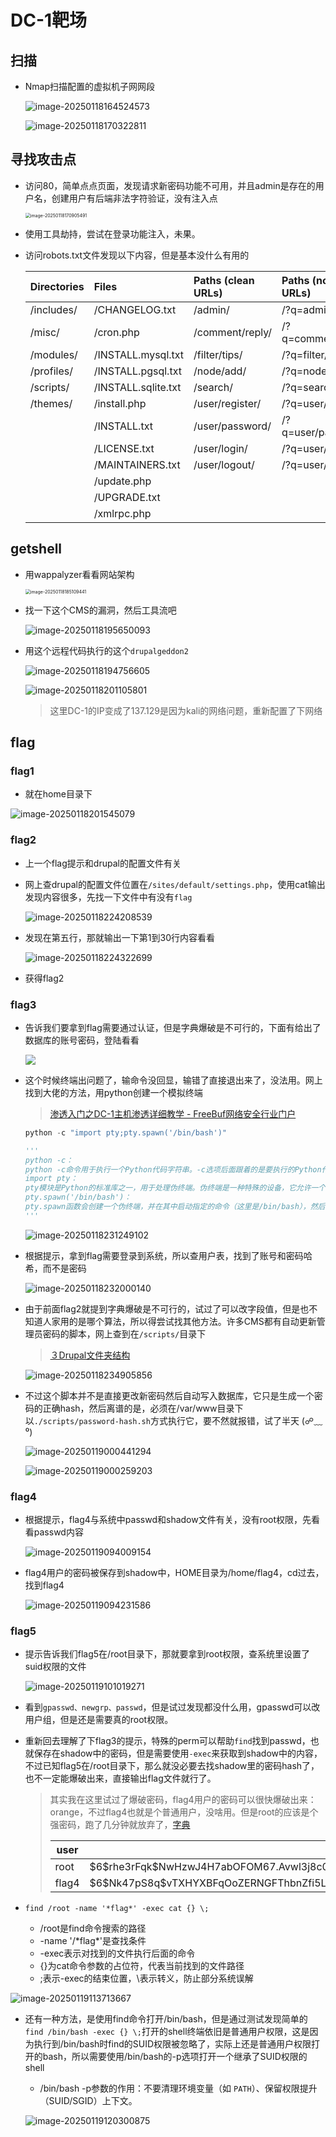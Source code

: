 # DC-1靶场

## 扫描

- Nmap扫描配置的虚拟机子网网段

  ![image-20250118164524573](../../picture/b16f979b523b42208ff1e672b5eab800.png)

  ![image-20250118170322811](../../picture/6236f643f2c9424594c388ffe0a6656f.png)

  

## 寻找攻击点

- 访问80，简单点点页面，发现请求新密码功能不可用，并且admin是存在的用户名，创建用户有后端非法字符验证，没有注入点

  <img src="../../picture/34f44e64ddbe4881a81ad9c7e6d9329c.png" alt="image-20250118170905491" style="zoom: 50%;" />

- 使用工具劫持，尝试在登录功能注入，未果。

- 访问robots.txt文件发现以下内容，但是基本没什么有用的

  | Directories | Files               | Paths (clean URLs) | Paths (no clean URLs) |
  | :---------- | :------------------ | :----------------- | :-------------------- |
  | /includes/  | /CHANGELOG.txt      | /admin/            | /?q=admin/            |
  | /misc/      | /cron.php           | /comment/reply/    | /?q=comment/reply/    |
  | /modules/   | /INSTALL.mysql.txt  | /filter/tips/      | /?q=filter/tips/      |
  | /profiles/  | /INSTALL.pgsql.txt  | /node/add/         | /?q=node/add/         |
  | /scripts/   | /INSTALL.sqlite.txt | /search/           | /?q=search/           |
  | /themes/    | /install.php        | /user/register/    | /?q=user/register/    |
  |             | /INSTALL.txt        | /user/password/    | /?q=user/password/    |
  |             | /LICENSE.txt        | /user/login/       | /?q=user/login/       |
  |             | /MAINTAINERS.txt    | /user/logout/      | /?q=user/logout/      |
  |             | /update.php         |                    |                       |
  |             | /UPGRADE.txt        |                    |                       |
  |             | /xmlrpc.php         |                    |                       |

## getshell

- 用wappalyzer看看网站架构

  <img src="../../picture/a792709a558e4281b570e14f2d015dbb.png" alt="image-20250118185109441" style="zoom: 50%;" />

- 找一下这个CMS的漏洞，然后工具流吧

  ![image-20250118195650093](../../picture/7e36c99f34bf4aeebb97975825047f6e.png)

- 用这个远程代码执行的这个`drupalgeddon2`

  ![image-20250118194756605](../../picture/e41737d3c0d04de2b469eb62aad4abd7.png)

  ![image-20250118201105801](../../picture/815b10f8ad114d218974f397cc75c005.png)

  > 这里DC-1的IP变成了137.129是因为kali的网络问题，重新配置了下网络

## flag

### flag1

- 就在home目录下

![image-20250118201545079](../../picture/835c4c3d64c54707bb34640fdf9466a7.png)

### flag2

- 上一个flag提示和drupal的配置文件有关

- 网上查drupal的配置文件位置在`/sites/default/settings.php`，使用cat输出发现内容很多，先找一下文件中有没有`flag`

  ![image-20250118224208539](../../picture/c51c3b0b212d448db0789d0cca7894fb.png)

- 发现在第五行，那就输出一下第1到30行内容看看

  ![image-20250118224322699](../../picture/2690f341e29b438db95661f1618155b7.png)

- 获得flag2

### flag3

- 告诉我们要拿到flag需要通过认证，但是字典爆破是不可行的，下面有给出了数据库的账号密码，登陆看看

  ![](../../picture/d4da4e53a83543269788a1e09747cd69.png)

- 这个时候终端出问题了，输命令没回显，输错了直接退出来了，没法用。网上找到大佬的方法，用python创建一个模拟终端

  > [渗透入门之DC-1主机渗透详细教学 - FreeBuf网络安全行业门户](https://www.freebuf.com/defense/376418.html)

  ```python
  python -c "import pty;pty.spawn('/bin/bash')"
  
  '''
  python -c：
  python -c命令用于执行一个Python代码字符串。-c选项后面跟着的是要执行的Python代码，用双引号括起来。
  import pty：
  pty模块是Python的标准库之一，用于处理伪终端。伪终端是一种特殊的设备，它允许一个程序（如Python脚本）模拟一个终端会话。
  pty.spawn('/bin/bash')：
  pty.spawn函数会创建一个伪终端，并在其中启动指定的命令（这里是/bin/bash），然后将标准输入、输出和错误重定向到这个伪终端，从而提供一个交互式的shell环境。
  '''
  ```

  ![image-20250118231249102](../../picture/28ec73a3fd254f75aacd7a95380a40fe.png)

- 根据提示，拿到flag需要登录到系统，所以查用户表，找到了账号和密码哈希，而不是密码

  ![image-20250118232000140](../../picture/77ec1dfb168d439d8d14b7973eefad20.png)

- 由于前面flag2就提到字典爆破是不可行的，试过了可以改字段值，但是也不知道人家用的是哪个算法，所以得尝试找其他方法。许多CMS都有自动更新管理员密码的脚本，网上查到在`/scripts/`目录下

  >[３Drupal文件夹结构](https://www.thinkindrupal.com/book/export/html/5330)

  ![image-20250118234905856](../../picture/5f30c519ef2b41c6b6604aa7ffcd3508.png)

- 不过这个脚本并不是直接更改新密码然后自动写入数据库，它只是生成一个密码的正确hash，然后离谱的是，必须在/var/www目录下以`./scripts/password-hash.sh`方式执行它，要不然就报错，试了半天  (☍﹏⁰)

  ![image-20250119000441294](../../picture/445a7c0fe1204ec6b120ee329268af3b.png)

  ![image-20250119000259203](../../picture/7e3ffc8cf72f4c72aa30babc18ef66a6.png)

  


### flag4

- 根据提示，flag4与系统中passwd和shadow文件有关，没有root权限，先看看passwd内容

  ![image-20250119094009154](../../picture/6cd406bd83a440cf90eb6ed94bce489d.png)

- flag4用户的密码被保存到shadow中，HOME目录为/home/flag4，cd过去，找到flag4

  ![image-20250119094231586](../../picture/e24154f5ed684e3a899e257c42f20a37.png)

### flag5

- 提示告诉我们flag5在/root目录下，那就要拿到root权限，查系统里设置了suid权限的文件

  ![image-20250119101019271](../../picture/aee53a4a979d4271b97f892c2d72f836.png)

- 看到`gpasswd、newgrp、passwd`，但是试过发现都没什么用，gpasswd可以改用户组，但是还是需要真的root权限。

- 重新回去理解了下flag3的提示，特殊的perm可以帮助`find`找到passwd，也就保存在shadow中的密码，但是需要使用`-exec`来获取到shadow中的内容，不过已知flag5在/root目录下，那么就没必要去找shadow里的密码hash了，也不一定能爆破出来，直接输出flag文件就行了。

  > 其实我在这里试过了爆破密码，flag4用户的密码可以很快爆破出来：orange，不过flag4也就是个普通用户，没啥用。但是root的应该是个强密码，跑了几分钟就放弃了，[字典](https://github.com/brannondorsey/naive-hashcat/releases/download/data/rockyou.txt)
  >
  > | user  | pass                                                         |
  > | ----- | ------------------------------------------------------------ |
  > | root  | \$6\$rhe3rFqk$NwHzwJ4H7abOFOM67.Avwl3j8c05rDVPqTIvWg8k3yWe99pivz/96.K7IqPlbBCmzpokVmn13ZhVyQGrQ4phd/ |
  > | flag4 | \$6\$Nk47pS8q$vTXHYXBFqOoZERNGFThbnZfi5LN0ucGZe05VMtMuIFyqYzY/eVbPNMZ7lpfRVc0BYrQ0brAhJoEzoEWCKxVW80 |

- `find /root -name '*flag*' -exec cat {} \;`
  
  - /root是find命令搜索的路径
  - -name '/\*flag\*'是查找条件
  - -exec表示对找到的文件执行后面的命令
  - {}为cat命令参数的占位符，代表当前找到的文件路径
  - ;表示-exec的结束位置，\表示转义，防止部分系统误解

![image-20250119113713667](../../picture/738af3d6383e488a881a12032d07696e.png)

- 还有一种方法，是使用find命令打开/bin/bash，但是通过测试发现简单的`find /bin/bash -exec {} \;`打开的shell终端依旧是普通用户权限，这是因为执行到/bin/bash时find的SUID权限被忽略了，实际上还是普通用户权限打开的bash，所以需要使用/bin/bash的-p选项打开一个继承了SUID权限的shell

  - /bin/bash -p参数的作用：不要清理环境变量（如 `PATH`）、保留权限提升（SUID/SGID）上下文。

  ![image-20250119120300875](../../picture/d37db715623b4e77abbfad1a523b56a3.png)